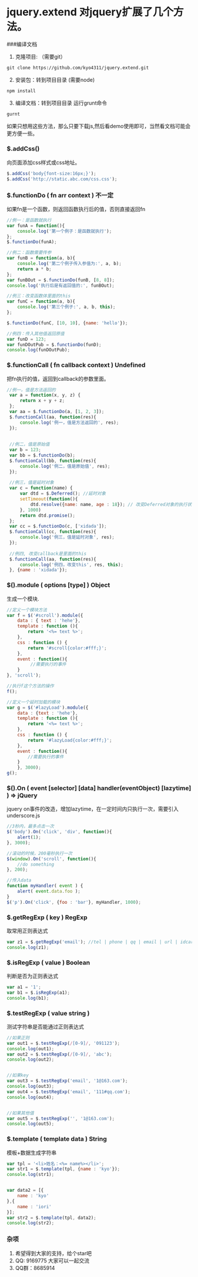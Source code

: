 # jquery.extend 对jquery扩展了几个方法。

###编译文档
1. 克隆项目: （需要git）
```html
git clone https://github.com/kyo4311/jquery.extend.git 
```
2. 安装包：转到项目目录 (需要node)
```html
npm install
```
3. 编译文档：转到项目目录 运行grunt命令
```html
gurnt
```

如果只想用这些方法，那么只要下载js,然后看demo使用即可，当然看文档可能会更方便一些。

### $.addCss()
向页面添加css样式或css地址。
```js
$.addCss('body{font-size:16px;}');
$.addCss('http://static.abc.com/css.css');
```
### $.functionDo ( fn  arr  context ) 不一定
如果fn是一个函数，则返回函数执行后的值，否则直接返回fn
```js
//例一：是函数就执行
var funA = function(){
    console.log('第一个例子：是函数就执行');
};
$.functionDo(funA);

//例二：函数需要传参
var funB = function(a, b){
    console.log('第二个例子传入参值为:', a, b);
    return a * b;
};
var funBOut = $.functionDo(funB, [8, 8]);
console.log('执行后是有返回值的:', funBOut);

//例三：改变函数体里面的this
var funC = function(a, b){
    console.log('第三个例子:', a, b, this);
};

$.functionDo(funC, [10, 10], {name: 'hello'});

//例四：传入其他值返回原值
var funD = 123;
var funDOutPub = $.functionDo(funD);
console.log(funDOutPub);
```
### $.functionCall ( fn  callback  context ) Undefined
把fn执行的值，返回到callback的参数里面。
```js
//例一，值是方法返回的
 var a = function(x, y, z) {
     return x + y + z;
 };
 var aa = $.functionDo(a, [1, 2, 3]);
 $.functionCall(aa, function(res){
     console.log('例一，值是方法返回的', res);
 });
 
 
 //例二，值是原始值
 var b = 123;
 var bb = $.functionDo(b);
 $.functionCall(bb, function(res){
     console.log('例二，值是原始值', res);
 });
 
 //例三，值是延时对象
 var c = function(name) {
     var dtd = $.Deferred(); //延时对象
     setTimeout(function(){
         dtd.resolve({name: name, age : 18}); // 改变Deferred对象的执行状态
     }, 1000)     
     return dtd.promise();
 };
 var cc = $.functionDo(c, ['xidada']);
 $.functionCall(cc, function(res){
     console.log('例三，值是延时对象', res);
 });
 
 //例四, 改变callback是里面的this
 $.functionCall(aa, function(res){
     console.log('例四，改变this', res, this);
 }, {name : 'xidada'});
```

### $().module ( options  [type] ) Object
生成一个模块.
```js
//定义一个模块方法
var f = $('#scroll').module({
    data : { text : 'hehe'},
    template : function (){
        return '<%= text %>';
    },
    css : function () {
        return '#scroll{color:#fff;}';
    },
    event : function(){
         //需要执行的事件
    }
}, 'scroll');

//执行f这个方法的操作
f();

//定义一个延时加载的模块
var g = $('#lazyLoad').module({
    data : {text : 'hehe'},
    template : function (){
        return '<%= text %>';
    },
    css : function () {
        return '#lazyLoad{color:#fff;}';
    },
    event : function(){
        //需要执行的事件
    }
    }, 3000);
g();
```

### $().On ( event  [selector]  [data]  handler(eventObject)  [lazytime] ) => jQuery
jquery on事件的改造，增加lazytime，在一定时间内只执行一次，需要引入underscore.js
```js
//3秒内，最多点击一次
$('body').On('click', 'div', function(){
    alert(1);
}, 3000);

//滚动的时候，200毫秒执行一次
$(window).On('scroll', function(){
    //do something
}, 200);

//传入data
function myHandler( event ) {
    alert( event.data.foo );
}
$('p').On('click', {foo : 'bar'}, myHandler, 1000);
```
### $.getRegExp ( key ) RegExp
取常用正则表达式
```js
var z1 = $.getRegExp('email'); //tel | phone | qq | email | url | idcard
console.log(z1);
```

### $.isRegExp ( value ) Boolean
判断是否为正则表达式
```js
var a1 = '1';
var b1 = $.isRegExp(a1);
console.log(b1);
```

### $.testRegExp ( value  string )
测试字符串是否能通过正则表达式
```js
//如果正则
var out1 = $.testRegExp(/[0-9]/, '091123');
console.log(out1);
var out2 = $.testRegExp(/[0-9]/, 'abc');
console.log(out2);


//如果key
var out3 = $.testRegExp('email', '1@163.com');
console.log(out3);
var out4 = $.testRegExp('email', '111#qq.com');
console.log(out4);


//如果其他值
var out5 = $.testRegExp('', '1@163.com');
console.log(out5);
```

### $.template ( template  data ) String
模板+数据生成字符串

```js
var tpl = '<li>姓名：<%= name%></li>';
var str1 = $.template(tpl, {name : 'kyo'});
console.log(str1);


var data2 = [{
    name : 'kyo'
},{
    name : 'iori'
}];
var str2 = $.template(tpl, data2);
console.log(str2);
```

### 杂项
1. 希望得到大家的支持，给个star吧
2. QQ: 9169775 大家可以一起交流
3. QQ群：8685914 





